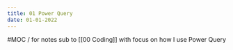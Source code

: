 ```yaml
---
title: 01 Power Query
date: 01-01-2022
---
```


#MOC / for notes sub to [[00 Coding]] with focus on how I use Power Query